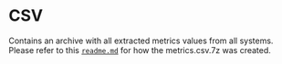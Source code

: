 CSV
=====

Contains an archive with all extracted metrics values from all systems.
Please refer to this [`readme.md`](../files/readme.md) for how the metrics.csv.7z was created.
